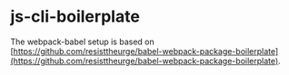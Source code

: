 # js-cli-boilerplate

> 

The webpack-babel setup is based on [https://github.com/resisttheurge/babel-webpack-package-boilerplate](https://github.com/resisttheurge/babel-webpack-package-boilerplate).
